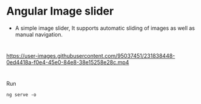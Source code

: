 # Angular Image slider 

- A simple image slider, It supports automatic sliding of images as well as manual navigation.

# 

https://user-images.githubusercontent.com/95037451/231838448-0ed4418a-f0e4-45e0-84e8-38e15258e28c.mp4

# 

Run 
```
ng serve -o
```
